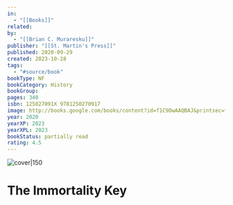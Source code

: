 ```yaml
---
in:
  - "[[Books]]"
related: 
by:
  - "[[Brian C. Muraresku]]"
publisher: "[[St. Martin's Press]]"
published: 2020-09-29
created: 2023-10-28
tags:
  - "#source/book"
bookType: NF
bookCategory: History
bookGroup: 
pages: 340
isbn: 125027091X 9781250270917
image: http://books.google.com/books/content?id=f1C9DwAAQBAJ&printsec=frontcover&img=1&zoom=1&edge=curl&source=gbs_api
year: 2020
yearXP: 2023
yearXPL: 2023
bookStatus: partially read
rating: 4.5
---
```


![cover|150](http://books.google.com/books/content?id=f1C9DwAAQBAJ&printsec=frontcover&img=1&zoom=1&edge=curl&source=gbs_api)

# The Immortality Key